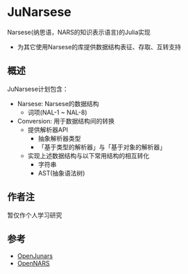 # JuNarsese

Narsese(纳思语，NARS的知识表示语言)的Julia实现

- 为其它使用Narsese的库提供数据结构表征、存取、互转支持

## 概述

JuNarsese计划包含：

- Narsese: Narsese的数据结构
  - 词项(NAL-1 ~ NAL-8)
- Conversion: 用于数据结构间的转换
  - 提供解析器API
    - 抽象解析器类型
    - 「基于类型的解析器」与「基于对象的解析器」
  - 实现上述数据结构与以下常用结构的相互转化
    - 字符串
    - AST(抽象语法树)

## 作者注

暂仅作个人学习研究

## 参考

- [OpenJunars](https://github.com/AIxer/OpenJunars)
- [OpenNARS](https://github.com/opennars/opennars)

